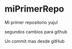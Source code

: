 # miPrimerRepo
Mi primer repositorio yuju!

segundos cambios para github

Un commit mas desde gitHub
